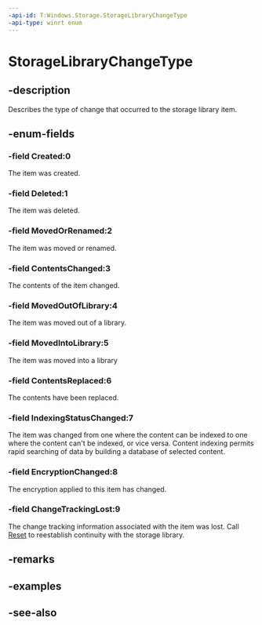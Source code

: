 ```yaml
---
-api-id: T:Windows.Storage.StorageLibraryChangeType
-api-type: winrt enum
---
```


<!-- Enumeration syntax
public enum Windows.Storage.StorageLibraryChangeType : int
-->

# StorageLibraryChangeType

## -description
Describes the type of change that occurred to the storage library item.

## -enum-fields
### -field Created:0
The item was created.

### -field Deleted:1
The item was deleted.

### -field MovedOrRenamed:2
The item was moved or renamed.

### -field ContentsChanged:3
The contents of the item changed.

### -field MovedOutOfLibrary:4
The item was moved out of a library.

### -field MovedIntoLibrary:5
The item was moved into a library

### -field ContentsReplaced:6
The contents have been replaced.

### -field IndexingStatusChanged:7
The item was changed from one where the content can be indexed to one where the content can't be indexed, or vice versa. Content indexing permits rapid searching of data by building a database of selected content.

### -field EncryptionChanged:8
The encryption applied to this item has changed.

### -field ChangeTrackingLost:9
The change tracking information associated with the item was lost. Call [Reset](storagelibrarychangetracker_reset_1636126115.md) to reestablish continuity with the storage library.


## -remarks

## -examples

## -see-also